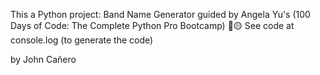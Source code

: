 This a Python project: Band Name Generator guided by Angela Yu's (100 Days of Code: The Complete Python Pro Bootcamp) 🔵🟡
See code at console.log (to generate the code)

by John Cañero 